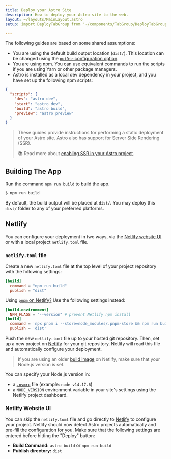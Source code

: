 ```yaml
---
title: Deploy your Astro Site
description: How to deploy your Astro site to the web.
layout: ~/layouts/MainLayout.astro
setup: import DeployTabGroup from '~/components/TabGroup/DeployTabGroup.astro';

---
```


The following guides are based on some shared assumptions:

- You are using the default build output location (`dist/`). This location can be changed using the [`outDir` configuration option](/en/reference/configuration-reference/#outdir).
- You are using npm. You can use equivalent commands to run the scripts if you are using Yarn or other package managers.
- Astro is installed as a local dev dependency in your project, and you have set up the following npm scripts:

```json
{
  "scripts": {
    "dev": "astro dev",
    "start": "astro dev",
    "build": "astro build",
    "preview": "astro preview"
  }
}
```

> These guides provide instructions for performing a static deployment of your Astro site. Astro also has support for Server Side Rendering (SSR). 
>
> 📚 Read more about [enabling SSR in your Astro project](/en/guides/server-side-rendering/).

## Building The App

Run the command `npm run build` to build the app.

```bash
$ npm run build
```

By default, the build output will be placed at `dist/`. You may deploy this `dist/` folder to any of your preferred platforms.

<DeployTabGroup />

## Netlify

You can configure your deployment in two ways, via the [Netlify website UI](#netlify-website-ui) or with a local project `netlify.toml` file.

### `netlify.toml` file

Create a new `netlify.toml` file at the top level of your project repository with the following settings:

```toml
[build]
  command = "npm run build"
  publish = "dist"
```

Using [`pnpm` on Netlify?](https://answers.netlify.com/t/using-pnpm-and-pnpm-workspaces/2759) Use the following settings instead:

```toml
[build.environment]
  NPM_FLAGS = "--version" # prevent Netlify npm install
[build]
  command = 'npx pnpm i --store=node_modules/.pnpm-store && npm run build'
  publish = 'dist'
```

Push the new `netlify.toml` file up to your hosted git repository. Then, set up a new project on [Netlify](https://netlify.com/) for your git repository. Netlify will read this file and automatically configure your deployment.


> If you are using an older [build image](https://docs.netlify.com/configure-builds/get-started/#build-image-selection) on Netlify, make sure that your Node.js version is set.

You can specify your Node.js version in:
- a [`.nvmrc`](https://github.com/nvm-sh/nvm#nvmrc) file (example: `node v14.17.6`) 
- a `NODE_VERSION` environment variable in your site's settings using the Netlify project dashboard.

### Netlify Website UI

You can skip the `netlify.toml` file and go directly to [Netlify](https://netlify.com/) to configure your project. Netlify should now detect Astro projects automatically and pre-fill the configuration for you. Make sure that the following settings are entered before hitting the "Deploy" button:

- **Build Command:** `astro build` or `npm run build`
- **Publish directory:** `dist`